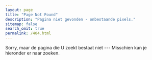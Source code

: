 ```yaml
---
layout: page
title: "Page Not Found"
description: "Pagina niet gevonden - onbestaande pixels."
sitemap: false
search_omit: true
permalink: /404.html
---  
```


Sorry, maar de pagina die U zoekt bestaat niet --- Misschien kan je hieronder er naar zoeken.

<script type="text/javascript">
  var GOOG_FIXURL_LANG = 'en';
  var GOOG_FIXURL_SITE = '{{ site.url }}'
</script>
<script type="text/javascript"
  src="//linkhelp.clients.google.com/tbproxy/lh/wm/fixurl.js">
</script>